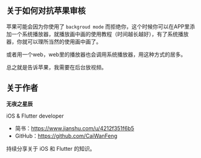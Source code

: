 ##  关于如何对抗苹果审核

苹果可能会因为你使用了 `backgroud mode` 而拒绝你，这个时候你可以在APP里添加一个系统播放器，就播放画中画的使用教程（时间越长越好），有了系统播放器，你就可以理所当然的使用画中画了。

或者用一个web，web里的播放器也会调用系统播放器，用这种方式的居多。

总之就是告诉苹果，我需要在后台放视频。


## 关于作者

**无夜之星辰**

iOS & Flutter developer

- 简书：https://www.jianshu.com/u/4212f351f6b5
- GitHub：https://github.com/CaiWanFeng

持续分享关于 iOS 和 Flutter 的知识。
